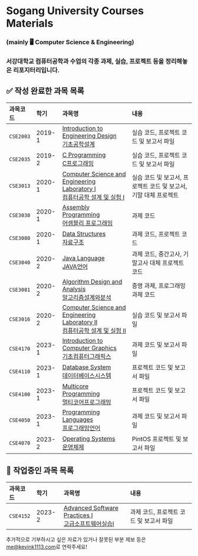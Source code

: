 # Sogang University Courses Materials
### (mainly 🖥 Computer Science &amp; Engineering)

### 서강대학교 컴퓨터공학과 수업의 각종 과제, 실습, 프로젝트 등을 정리해놓은 리포지터리입니다. 



## ✅ 작성 완료한 과목 목록

| 과목코드  | 학기   | 과목명                                                       | 내용                                                         |
| :-------- | :----- | :----------------------------------------------------------- | :----------------------------------------------------------- |
| `CSE2003` | 2019-1 | [Introduction to Engineering Design<br>기초공학설계](https://github.com/kevink1113/SGCS_CSE2003) | 실습 코드, 프로젝트 코드 및 보고서 파일                      |
| `CSE2035` | 2019-2 | [C Programming<br>C프로그래밍](https://github.com/kevink1113/SGCS_CSE2035) | 실습 코드, 프로젝트 코드 및 보고서 파일                      |
| `CSE3013` | 2020-1 | [Computer Science and Engineering Laboratory I<br>컴퓨터공학 설계 및 실험 I](https://github.com/kevink1113/SGCS_CSE3013) | 실습 코드 및 보고서, 프로젝트 코드 및 보고서, 기말 대체 프로젝트 |
| `CSE3030` | 2020-1 | [Assembly Programming<br>어셈블리 프로그래밍](https://github.com/kevink1113/SGCS_CSE3030) | 과제 코드                                                    |
| `CSE3080` | 2020-1 | [Data Structures<br>자료구조](https://github.com/kevink1113/SGCS_CSE3080) | 과제 코드, 프로젝트 코드                                     |
| `CSE3040` | 2020-2 | [Java Language<br>JAVA언어](https://github.com/kevink1113/SGCS_CSE3040) | 과제 코드, 중간고사, 기말고사 대체 프로젝트 코드             |
| `CSE3081` | 2020-2 | [Algorithm Design and Analysis<br>알고리즘설계와분석](https://github.com/kevink1113/SGCS_CSE3081) | 증명 과제, 프로그래밍 과제 코드                              |
| `CSE3016` | 2020-2 | [Computer Science and Engineering Laboratory II<br/>컴퓨터공학 설계 및 실험 II](https://github.com/kevink1113/SGCS_CSE3016) | 실습 코드 및 보고서 파일 |
| `CSE4170` | 2023-1 | [Introduction to Computer Graphics<br/>기초컴퓨터그래픽스](https://github.com/kevink1113/SGCS_CSE4170) | 과제 코드 및 보고서 파일 |
| `CSE4110` | 2023-1 | [Database System<br/>데이터베이스시스템](https://github.com/kevink1113/SGCS_CSE4110) | 프로젝트 코드 및 보고서 파일 |
| `CSE4100` | 2023-1 | [Multicore Programming<br/>멀티코어프로그래밍](https://github.com/kevink1113/SGCS_CSE4100) | 프로젝트 코드 및 보고서 파일 |
| `CSE4050` | 2023-1 | [Programming Languages<br/>프로그래밍언어](https://github.com/kevink1113/SGCS_CSE4050) | 과제 코드 및 보고서 파일 |
| `CSE4070` | 2023-2 | [Operating Systems<br/>운영체제](https://github.com/kevink1113/SGCS_CSE4070) | PintOS 프로젝트 및 보고서 파일 |

## 🚧 작업중인 과목 목록

| 과목코드  | 학기   | 과목명                                                       | 내용                     |
| :-------- | :----- | :----------------------------------------------------------- | :----------------------- |
| `CSE4152` | 2023-2 | [Advanced Software Practices I<br/>고급소프트웨어실습I](https://github.com/kevink1113/SGCS_CSE4152) | 과제 코드, 프로젝트 코드 및 보고서 파일 |

추가적으로 기부하시고 싶은 자료가 있거나 잘못된 부분 제보 등은 [me@kevink1113.com](mailto:me@kevink1113.com)로 연락주세요!

